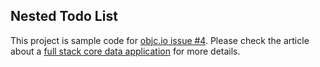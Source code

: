 ## Nested Todo List

This project is sample code for [objc.io issue #4](http://www.objc.io/issue-4). Please check the article about a [full stack core data application](http://www.objc.io/issue-4/full-core-data-application.html) for more details.
